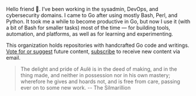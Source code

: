 Hello friend 👋. I’ve been working in the sysadmin, DevOps, and cybersecurity domains. I came to Go after using mostly Bash, Perl, and Python. It took me a while to become productive in Go, but now I use it (with a bit of Bash for smaller tasks) most of the time — for building tools, automation, and platforms, as well as for learning and experimenting.

This organization holds repositories with handcrafted Go code and writings. [Vote for or suggest](https://github.com/orgs/go-monk/discussions/1) future content, [subscribe](https://go-monk.beehiiv.com/subscribe) to receive new content via email.

> The delight and pride of Aulë is in the deed of making, and in the thing made, and neither in possession nor in his own mastery; wherefore he gives and hoards not, and is free from care, passing ever on to some new work. -- The Silmarillion
